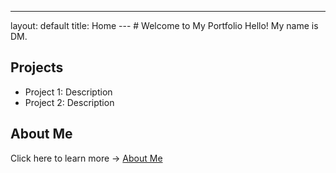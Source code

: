 ---
layout: default
title: Home
--- # Welcome to My Portfolio Hello! My name is DM.
## Projects
- Project 1: Description
- Project 2: Description
## About Me
Click here to learn more → [About Me](about.md)
